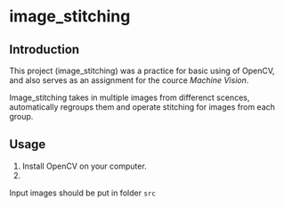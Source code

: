 # image_stitching
## Introduction

This project (image_stitching) was a practice for basic using of OpenCV, and also serves as an assignment for the cource *Machine Vision*.

Image_stitching takes in multiple images from differenct scences, automatically regroups them and operate stitching for images from each group.

## Usage

1. Install OpenCV on your computer.
2. 

Input images should be put in folder `src`
